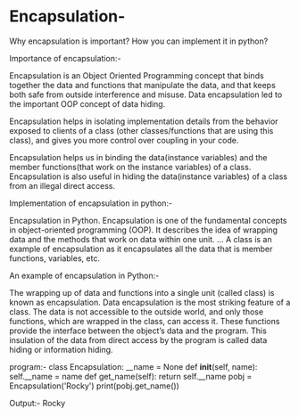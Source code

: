 # Encapsulation-
Why encapsulation is important? How you can implement it in python?

Importance of encapsulation:-

Encapsulation is an Object Oriented Programming concept that binds together the data and functions that manipulate the data, and that keeps both safe from outside interference and misuse. Data encapsulation led to the important OOP concept of data hiding.

Encapsulation helps in isolating implementation details from the behavior exposed to clients of a class (other classes/functions that are using this class), and gives you more control over coupling in your code.

Encapsulation helps us in binding the data(instance variables) and the member functions(that work on the instance variables) of a class. Encapsulation is also useful in hiding the data(instance variables) of a class from an illegal direct access.

Implementation of encapsulation in python:-

Encapsulation in Python. Encapsulation is one of the fundamental concepts in object-oriented programming (OOP). It describes the idea of wrapping data and the methods that work on data within one unit. ... A class is an example of encapsulation as it encapsulates all the data that is member functions, variables, etc.


An example of encapsulation in Python:-

The wrapping up of data and functions into a single unit (called class) is known as encapsulation. Data encapsulation is the most striking feature of a class. The data is not accessible to the outside world, and only those functions, which are wrapped in the class, can access it. These functions provide the interface between the object’s data and the program. This insulation of the data from direct access by the program is called data hiding or information hiding.

program:-
class Encapsulation:
    __name = None
    def __init__(self, name):
        self.__name = name
   def get_name(self):
        return self.__name
 pobj = Encapsulation('Rocky')
print(pobj.get_name())
 
Output:-
Rocky

